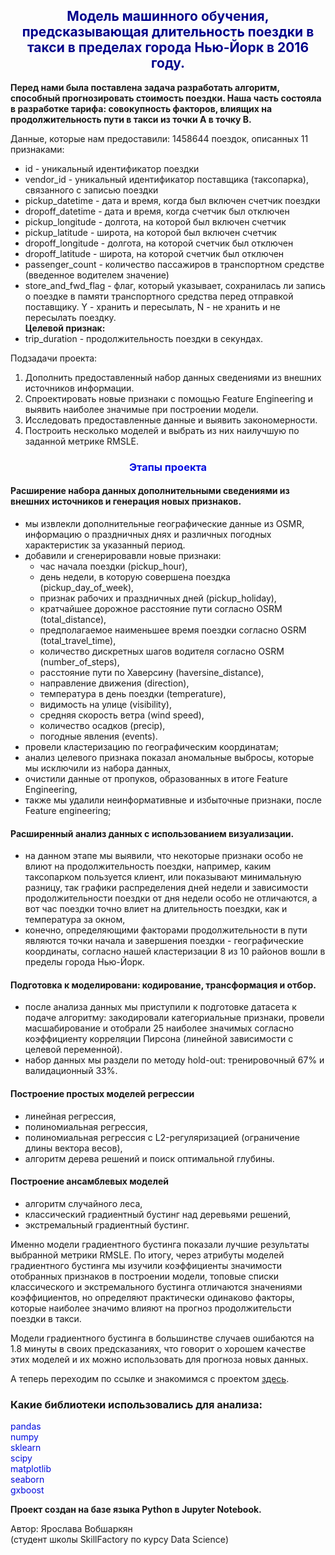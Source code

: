 ## <center><font color='darkblue'> Модель машинного обучения, предсказывающая длительность поездки в такси в пределах города Нью-Йорк в 2016 году. </font></center>

**Перед нами была поставлена задача разработать алгоритм, способный прогнозировать стоимость поездки. Наша часть состояла в разработке тарифа: совокупность факторов, влиящих на продолжительность пути в такси из точки A в точку В.**

Данные, которые нам предоставили: 1458644 поездок, описанных 11 признаками:
* id - уникальный идентификатор поездки
* vendor_id - уникальный идентификатор поставщика (таксопарка), связанного с записью поездки
* pickup_datetime - дата и время, когда был включен счетчик поездки
* dropoff_datetime - дата и время, когда счетчик был отключен
* pickup_longitude -  долгота, на которой был включен счетчик
* pickup_latitude - широта, на которой был включен счетчик
* dropoff_longitude - долгота, на которой счетчик был отключен
* dropoff_latitude - широта, на которой счетчик был отключен
* passenger_count - количество пассажиров в транспортном средстве (введенное водителем значение)
* store_and_fwd_flag - флаг, который указывает, сохранилась ли запись о поездке в памяти транспортного средства перед отправкой поставщику. Y - хранить и пересылать, N - не хранить и не пересылать поездку.\
**Целевой признак:**
* trip_duration - продолжительность поездки в секундах.

Подзадачи проекта:
1. Дополнить предоставленный набор данных сведениями из внешних  источников информации.
2. Спроектировать новые признаки с помощью Feature Engineering и выявить наиболее значимые при построении модели.
3. Исследовать предоставленные данные и выявить закономерности.
4. Построить несколько моделей и выбрать из них наилучшую по заданной метрике RMSLE.

### <center><font color = 'springblue'>**Этапы проекта**</font></center>
#### **Расширение набора данных дополнительными сведениями из внешних источников и генерация новых признаков.**
- мы извлекли дополнительные географические данные из OSMR, информацию о праздничных днях и различных погодных характеристик за указанный период.
- добавили и сгенерировавли новые признаки:
  * час начала поездки (pickup_hour), 
  * день недели, в которую совершена поездка (pickup_day_of_week), 
  * признак рабочих и праздничных дней (pickup_holiday), 
  * кратчайшее дорожное расстояние пути согласно OSRM (total_distance), 
  * предполагаемое наименьшее время поездки согласно OSRM (total_travel_time), 
  * количество дискретных шагов водителя согласно OSRM (number_of_steps), 
  * расстояние пути по Хаверсину (haversine_distance), 
  * направление движения (direction), 
  * температура в день поездки (temperature),
  * видимость на улице (visibility),
  * средняя скорость ветра (wind speed),
  * количество осадков (precip),
  * погодные явления (events).
- провели кластеризацию по географическим координатам;
- анализ целевого признака показал аномальные выбросы, которые мы исключили из набора данных,
- очистили данные от пропуков, образованных в итоге Feature Engineering,
- также мы удалили неинформативные и избыточные признаки, после Feature engineering;

#### **Расширенный анализ данных с использованием визуализации.**
- на данном этапе мы выявили, что некоторые признаки особо не влиют на продолжительность поездки, например, каким таксопарком пользуется клиент, или показывают минимальную разницу, так графики распределения дней недели и зависимости продолжительности поездки от дня недели особо не отличаются, а вот час поездки точно влиет на длительность поездки, как и температура за окном, 
- конечно, определяющими факторами продолжительности в пути являются точки начала и завершения поездки - географические координаты, согласно нашей кластеризации 8 из 10 районов вошли в пределы города Нью-Йорк.

#### **Подготовка к моделировани: кодирование, трансформация и отбор.**
- после анализа данных мы приступили к подготовке датасета к подаче алгоритму: закодировали категориальные признаки, провели масшабирование и отобрали 25 наиболее значимых согласно коэффициенту корреляции Пирсона (линейной зависимости с целевой переменной).
- набор данных мы раздели по методу hold-out: тренировочный 67% и валидационный 33%.

#### **Построение простых моделей регрессии**
- линейная регрессия,
- полиномиальная регрессия,
- полиномиальная регрессия с L2-регуляризацией (ограничение длины вектора весов),
- алгоритм дерева решений и поиск оптимальной глубины.

#### **Построение ансамблевых моделей**
- алгоритм случайного леса,
- классический градиентный бустинг над деревьями решений,
- экстремальный градиентный бустинг.

Именно модели градиентного бустинга показали лучшие результаты выбранной метрики RMSLE.
По итогу, через атрибуты моделей градиентного бустинга мы изучили коэффициенты значимости отобранных признаков в построении модели, топовые списки классического и экстремального бустинга отличаются значениями коэффициентов, но определяют практически одинаково факторы, которые наиболее значимо влияют на прогноз продолжительсти поездки в такси.

Модели градиентного бустинга в большинстве случаев ошибаются на 1.8 минуты в своих предсказаниях, что говорит о хорошем качестве этих моделей и их можно использовать для прогноза новых данных.



А теперь переходим по ссылке и знакомимся с проектом [здесь](https://github.com/YaroslavaVob/DataScience/blob/main/ML_Project_5/Project-5._Trip_duration_for_taxi%20github.ipynb).


### Какие библиотеки использовались для анализа:
<font color = 'springblue'>pandas</font>\
<font color = 'springblue'>numpy</font>\
<font color = 'springblue'>sklearn</font>\
<font color = 'springblue'>scipy</font>\
<font color = 'springblue'>matplotlib</font>\
<font color = 'springblue'>seaborn</font>\
<font color = 'springblue'>gxboost</font>




**Проект создан на базе языка Python в Jupyter Notebook.**

Автор: Ярослава Вобшаркян\
(студент школы SkillFactory по курсу Data Science)

